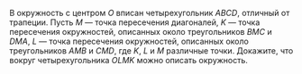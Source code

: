 В окружность с центром $O$ вписан четырехугольник $ABCD$, отличный от трапеции. Пусть $M$ — точка пересечения диагоналей, $K$ — точка пересечения окружностей, описанных около треугольников $BMC$ и $DMA$, $L$ — точка пересечения окружностей, описанных около треугольников $AMB$ и $CMD$, где $K$, $L$ и $M$ различные точки. Докажите, что вокруг четырехугольника $OLMK$ можно описать окружность.